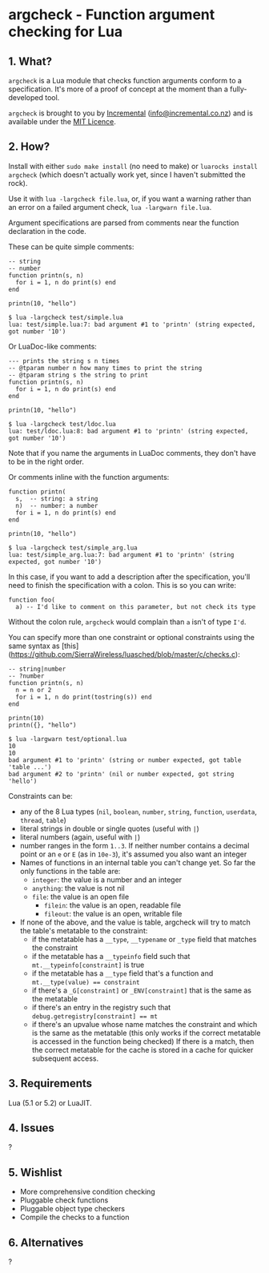 # argcheck - Function argument checking for Lua

## 1. What?

`argcheck` is a Lua module that checks function arguments conform to a
specification.
It's more of a proof of concept at the moment than a fully-developed tool.

`argcheck` is brought to you by
[Incremental](http://www.incremental.co.nz/) (<info@incremental.co.nz>)
and is available under the
[MIT Licence](http://www.opensource.org/licenses/mit-license.php).


## 2. How?

Install with either `sudo make install` (no need to make) or
`luarocks install argcheck` (which doesn't actually work yet, since I haven't
submitted the rock).

Use it with `lua -largcheck file.lua`, or, if you want a warning rather than
an error on a failed argument check, `lua -largwarn file.lua`.

Argument specifications are parsed from comments near the function declaration
in the code.

These can be quite simple comments:

    -- string
    -- number
    function printn(s, n)
      for i = 1, n do print(s) end
    end

    printn(10, "hello")

    $ lua -largcheck test/simple.lua 
    lua: test/simple.lua:7: bad argument #1 to 'printn' (string expected, got number '10')

Or LuaDoc-like comments:

    --- prints the string s n times
    -- @tparam number n how many times to print the string
    -- @tparam string s the string to print
    function printn(s, n)
      for i = 1, n do print(s) end
    end

    printn(10, "hello")

    $ lua -largcheck test/ldoc.lua 
    lua: test/ldoc.lua:8: bad argument #1 to 'printn' (string expected, got number '10')

Note that if you name the arguments in LuaDoc comments, they don't have to be
in the right order.

Or comments inline with the function arguments:

    function printn(
      s,  -- string: a string
      n)  -- number: a number
      for i = 1, n do print(s) end
    end

    printn(10, "hello")

    $ lua -largcheck test/simple_arg.lua 
    lua: test/simple_arg.lua:7: bad argument #1 to 'printn' (string expected, got number '10')

In this case, if you want to add a description after the specification,
you'll need to finish the specification with a colon.
This is so you can write:

    function foo(
      a) -- I'd like to comment on this parameter, but not check its type

Without the colon rule, `argcheck` would complain than `a` isn't of type
`I'd`.

You can specify more than one constraint or optional constraints using the
same syntax as [this]
(https://github.com/SierraWireless/luasched/blob/master/c/checks.c):

    -- string|number
    -- ?number
    function printn(s, n)
      n = n or 2
      for i = 1, n do print(tostring(s)) end
    end

    printn(10)
    printn({}, "hello")

    $ lua -largwarn test/optional.lua 
    10
    10
    bad argument #1 to 'printn' (string or number expected, got table 'table ...')
    bad argument #2 to 'printn' (nil or number expected, got string 'hello')

Constraints can be:
  * any of the 8 Lua types (`nil`, `boolean`, `number`, `string`, `function`,
    `userdata`, `thread`, `table`)
  * literal strings in double or single quotes (useful with `|`)
  * literal numbers (again, useful with `|`)
  * number ranges in the form `1..3`. 
    If neither number contains a decimal point or an `e` or `E`
    (as in `10e-3`), it's assumed you also want an integer
  * Names of functions in an internal table you can't change yet.
    So far the only functions in the table are:
    + `integer`: the value is a number and an integer
    + `anything`: the value is not nil
    + `file`: the value is an open file
      - `filein`: the value is an open, readable file
      - `fileout`: the value is an open, writable file
  * If none of the above, and the value is table, argcheck will try to match
    the table's metatable to the constraint:
    + if the metatable has a `__type`, `__typename` or `_type`
      field that matches the constraint
    + if the metatable has a `__typeinfo` field such that
      `mt.__typeinfo[constraint]` is true
    + if the metatable has a `__type` field that's a function and
      `mt.__type(value) == constraint`
    + if there's a `_G[constraint]` or `_ENV[constraint]` that is the same as
      the metatable
    + if there's an entry in the registry such that
      `debug.getregistry[constraint] == mt`
    + if there's an upvalue whose name matches the constraint and which is the
      same as the metatable (this only works if the correct metatable is
      accessed in the function being checked)
  If there is a match, then the correct metatable for the cache is stored in
  a cache for quicker subsequent access.


## 3. Requirements

Lua (5.1 or 5.2) or LuaJIT.


## 4. Issues

?


## 5. Wishlist

+ More comprehensive condition checking
+ Pluggable check functions
+ Pluggable object type checkers
+ Compile the checks to a function


## 6. Alternatives

?

